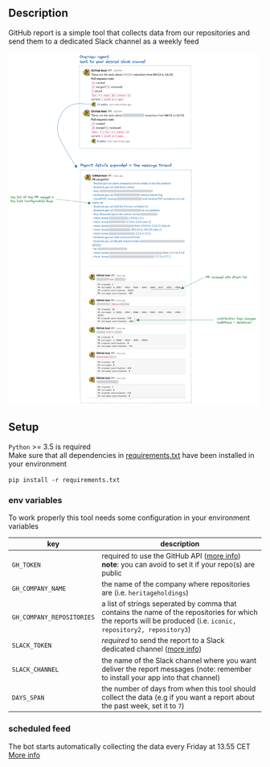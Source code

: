 ## Description
GitHub report is a simple tool that collects data from our repositories
and send them to a dedicated Slack channel as a weekly feed

<img src="img/github-report-slack_s.png" height="700">

## Setup
`Python` >= 3.5 is required<br/>
Make sure that all dependencies in [requirements.txt](requirements.txt) have been installed in your environment

`pip install -r requirements.txt`

### env variables
To work properly this tool needs some configuration in your environment variables

| key                   | description                                                                                                                                                                                                                    |
|-----------------------|--------------------------------------------------------------------------------------------------------------------------------------------------------------------------------------------------------------------------------|
| `GH_TOKEN`             | required to use the GitHub API ([more info](https://docs.github.com/en/authentication/keeping-your-account-and-data-secure/creating-a-personal-access-token))<br/>**note**: you can avoid to set it if your repo(s) are public |
| `GH_COMPANY_NAME` | the name of the company where repositories are (i.e. `heritageholdings`)                                                                                                                                                       |
| `GH_COMPANY_REPOSITORIES`  | a list of strings seperated by comma that contains the name of the repositories for which the reports will be produced (i.e. `iconic, repository2, repository3`)                                                               |
| `SLACK_TOKEN`         | *required* to send the report to a Slack dedicated channel ([more info](https://api.slack.com/apps))                                                                                                                           |
| `SLACK_CHANNEL`       | the name of the Slack channel where you want deliver the report messages (note: remember to install your app into that channel)                                                                                                |
| `DAYS_SPAN`           | the number of days from when this tool should collect the data (e.g if you want a report about the past week, set it to `7`)                                                                                                   |

### scheduled feed
The bot starts automatically collecting the data every Friday at 13.55 CET
[More info](/.github/workflows/scheduled_report.yml)